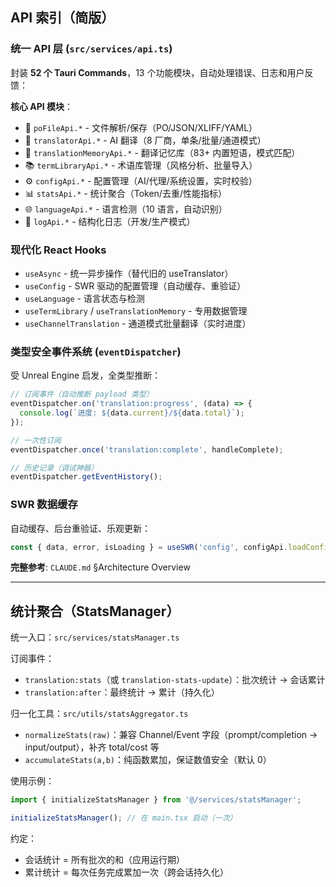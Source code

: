 ## API 索引（简版）

### 统一 API 层 (`src/services/api.ts`)
封装 **52 个 Tauri Commands**，13 个功能模块，自动处理错误、日志和用户反馈：

**核心 API 模块**：
- 📄 `poFileApi.*` - 文件解析/保存（PO/JSON/XLIFF/YAML）
- 🤖 `translatorApi.*` - AI 翻译（8 厂商，单条/批量/通道模式）
- 💾 `translationMemoryApi.*` - 翻译记忆库（83+ 内置短语，模式匹配）
- 📚 `termLibraryApi.*` - 术语库管理（风格分析、批量导入）
- ⚙️ `configApi.*` - 配置管理（AI/代理/系统设置，实时校验）
- 📊 `statsApi.*` - 统计聚合（Token/去重/性能指标）
- 🌐 `languageApi.*` - 语言检测（10 语言，自动识别）
- 📝 `logApi.*` - 结构化日志（开发/生产模式）

### 现代化 React Hooks
- `useAsync` - 统一异步操作（替代旧的 useTranslator）
- `useConfig` - SWR 驱动的配置管理（自动缓存、重验证）
- `useLanguage` - 语言状态与检测
- `useTermLibrary` / `useTranslationMemory` - 专用数据管理
- `useChannelTranslation` - 通道模式批量翻译（实时进度）

### 类型安全事件系统 (`eventDispatcher`)
受 Unreal Engine 启发，全类型推断：
```typescript
// 订阅事件（自动推断 payload 类型）
eventDispatcher.on('translation:progress', (data) => {
  console.log(`进度: ${data.current}/${data.total}`);
});

// 一次性订阅
eventDispatcher.once('translation:complete', handleComplete);

// 历史记录（调试神器）
eventDispatcher.getEventHistory();
```

### SWR 数据缓存
自动缓存、后台重验证、乐观更新：
```typescript
const { data, error, isLoading } = useSWR('config', configApi.loadConfig);
```

**完整参考**: `CLAUDE.md` §Architecture Overview

---

## 统计聚合（StatsManager）

统一入口：`src/services/statsManager.ts`

订阅事件：
- `translation:stats`（或 `translation-stats-update`）：批次统计 → 会话累计
- `translation:after`：最终统计 → 累计（持久化）

归一化工具：`src/utils/statsAggregator.ts`
- `normalizeStats(raw)`：兼容 Channel/Event 字段（prompt/completion → input/output），补齐 total/cost 等
- `accumulateStats(a,b)`：纯函数累加，保证数值安全（默认 0）

使用示例：
```ts
import { initializeStatsManager } from '@/services/statsManager';

initializeStatsManager(); // 在 main.tsx 启动（一次）
```

约定：
- 会话统计 = 所有批次的和（应用运行期）
- 累计统计 = 每次任务完成累加一次（跨会话持久化）


